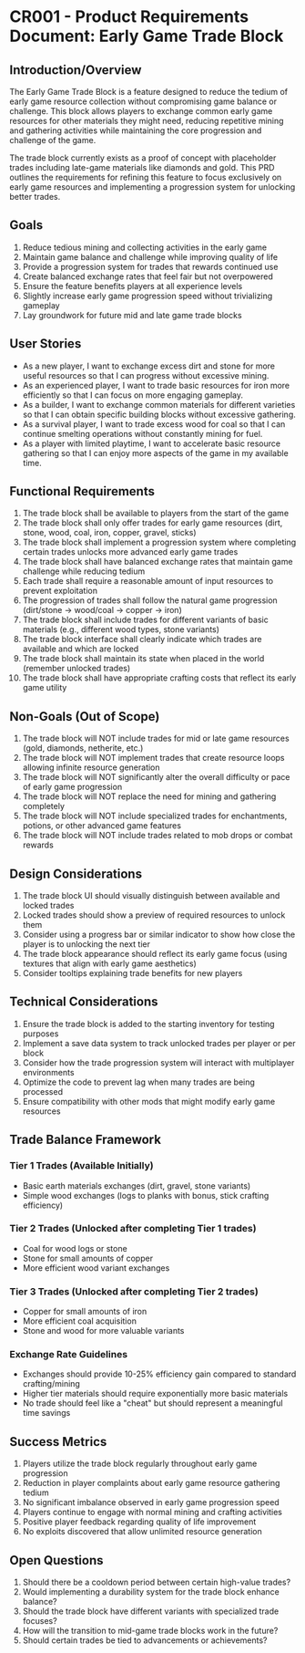 # CR001 - Product Requirements Document: Early Game Trade Block

## Introduction/Overview

The Early Game Trade Block is a feature designed to reduce the tedium of early game resource collection without compromising game balance or challenge. This block allows players to exchange common early game resources for other materials they might need, reducing repetitive mining and gathering activities while maintaining the core progression and challenge of the game.

The trade block currently exists as a proof of concept with placeholder trades including late-game materials like diamonds and gold. This PRD outlines the requirements for refining this feature to focus exclusively on early game resources and implementing a progression system for unlocking better trades.

## Goals

1. Reduce tedious mining and collecting activities in the early game
2. Maintain game balance and challenge while improving quality of life
3. Provide a progression system for trades that rewards continued use
4. Create balanced exchange rates that feel fair but not overpowered
5. Ensure the feature benefits players at all experience levels
6. Slightly increase early game progression speed without trivializing gameplay
7. Lay groundwork for future mid and late game trade blocks

## User Stories

- As a new player, I want to exchange excess dirt and stone for more useful resources so that I can progress without excessive mining.
- As an experienced player, I want to trade basic resources for iron more efficiently so that I can focus on more engaging gameplay.
- As a builder, I want to exchange common materials for different varieties so that I can obtain specific building blocks without excessive gathering.
- As a survival player, I want to trade excess wood for coal so that I can continue smelting operations without constantly mining for fuel.
- As a player with limited playtime, I want to accelerate basic resource gathering so that I can enjoy more aspects of the game in my available time.

## Functional Requirements

1. The trade block shall be available to players from the start of the game
2. The trade block shall only offer trades for early game resources (dirt, stone, wood, coal, iron, copper, gravel, sticks)
3. The trade block shall implement a progression system where completing certain trades unlocks more advanced early game trades
4. The trade block shall have balanced exchange rates that maintain game challenge while reducing tedium
5. Each trade shall require a reasonable amount of input resources to prevent exploitation
6. The progression of trades shall follow the natural game progression (dirt/stone → wood/coal → copper → iron)
7. The trade block shall include trades for different variants of basic materials (e.g., different wood types, stone variants)
8. The trade block interface shall clearly indicate which trades are available and which are locked
9. The trade block shall maintain its state when placed in the world (remember unlocked trades)
10. The trade block shall have appropriate crafting costs that reflect its early game utility

## Non-Goals (Out of Scope)

1. The trade block will NOT include trades for mid or late game resources (gold, diamonds, netherite, etc.)
2. The trade block will NOT implement trades that create resource loops allowing infinite resource generation
3. The trade block will NOT significantly alter the overall difficulty or pace of early game progression
4. The trade block will NOT replace the need for mining and gathering completely
5. The trade block will NOT include specialized trades for enchantments, potions, or other advanced game features
6. The trade block will NOT include trades related to mob drops or combat rewards

## Design Considerations

1. The trade block UI should visually distinguish between available and locked trades
2. Locked trades should show a preview of required resources to unlock them
3. Consider using a progress bar or similar indicator to show how close the player is to unlocking the next tier
4. The trade block appearance should reflect its early game focus (using textures that align with early game aesthetics)
5. Consider tooltips explaining trade benefits for new players

## Technical Considerations

1. Ensure the trade block is added to the starting inventory for testing purposes
2. Implement a save data system to track unlocked trades per player or per block
3. Consider how the trade progression system will interact with multiplayer environments
4. Optimize the code to prevent lag when many trades are being processed
5. Ensure compatibility with other mods that might modify early game resources

## Trade Balance Framework

### Tier 1 Trades (Available Initially)
- Basic earth materials exchanges (dirt, gravel, stone variants)
- Simple wood exchanges (logs to planks with bonus, stick crafting efficiency)

### Tier 2 Trades (Unlocked after completing Tier 1 trades)
- Coal for wood logs or stone
- Stone for small amounts of copper
- More efficient wood variant exchanges

### Tier 3 Trades (Unlocked after completing Tier 2 trades)
- Copper for small amounts of iron
- More efficient coal acquisition
- Stone and wood for more valuable variants

### Exchange Rate Guidelines
- Exchanges should provide 10-25% efficiency gain compared to standard crafting/mining
- Higher tier materials should require exponentially more basic materials
- No trade should feel like a "cheat" but should represent a meaningful time savings

## Success Metrics

1. Players utilize the trade block regularly throughout early game progression
2. Reduction in player complaints about early game resource gathering tedium
3. No significant imbalance observed in early game progression speed
4. Players continue to engage with normal mining and crafting activities
5. Positive player feedback regarding quality of life improvement
6. No exploits discovered that allow unlimited resource generation

## Open Questions

1. Should there be a cooldown period between certain high-value trades?
2. Would implementing a durability system for the trade block enhance balance?
3. Should the trade block have different variants with specialized trade focuses?
4. How will the transition to mid-game trade blocks work in the future?
5. Should certain trades be tied to advancements or achievements?
